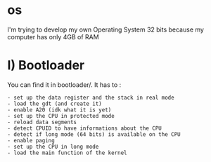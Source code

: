 # os
I'm trying to develop my own Operating System 32 bits because my computer has only 4GB of RAM

# I) Bootloader

You can find it in bootloader/. It has to :

    - set up the data register and the stack in real mode
    - load the gdt (and create it)
    - enable A20 (idk what it is yet)
    - set up the CPU in protected mode
    - reload data segments
    - detect CPUID to have informations about the CPU
    - detect if long mode (64 bits) is available on the CPU
    - enable paging
    - set up the CPU in long mode
    - load the main function of the kernel